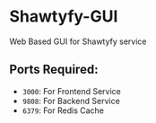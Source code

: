 # Shawtyfy-GUI

Web Based GUI for Shawtyfy service

## Ports Required:

- `3000`: For Frontend Service
- `9808`: For Backend Service
- `6379`: For Redis Cache

